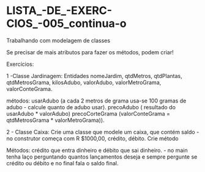 # LISTA_-DE_-EXERC-CIOS_-005_continua-o
Trabalhando com modelagem de classes 

Se precisar de mais atributos para fazer os métodos, podem criar!

Exercícios:

1 -Classe Jardinagem: Entidades nomeJardim, qtdMetros, qtdPlantas, qtdMetrosGrama, kilosAdubo, valorAdubo, valorMetroGrama, valorConteGrama.

métodos: usarAdubo (a cada 2 metros de grama usa-se 100 gramas de adubo - calcule quanto de adubo usar). precoAdubo ( resultado do usarAdubo  * valorAdubo) precoCorteGrama (valorConteGrama = qtdMetrosGrama * valorMetroGrama)). 


2 -  Classe Caixa: Crie uma classe que modele um caixa, que contém saldo - no construtor começa com R $1000,00, crédito, débito. Crie método 

Métodos: crédito que entra dinheiro e débito que sai dinheiro. - no main tenha laço perguntando quantos lançamentos deseja e sempre pergunte se crédito ou débito e no final fala o saldo final.

